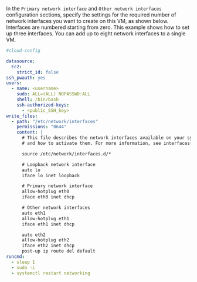 In the `Primary network interface` and `Other network interfaces` configuration sections, specify the settings for the required number of network interfaces you want to create on this VM, as shown below. Interfaces are numbered starting from zero. This example shows how to set up three interfaces. You can add up to eight network interfaces to a single VM.

```yaml
#cloud-config

datasource:
  Ec2:
    strict_id: false
ssh_pwauth: yes
users:
  - name: <username>
    sudo: ALL=(ALL) NOPASSWD:ALL
    shell: /bin/bash
    ssh-authorized-keys:
      - <public_SSH_key>
write_files:
  - path: "/etc/network/interfaces"
    permissions: "0644"
    content: |
      # This file describes the network interfaces available on your system
      # and how to activate them. For more information, see interfaces(5).

      source /etc/network/interfaces.d/*

      # Loopback network interface
      auto lo
      iface lo inet loopback

      # Primary network interface
      allow-hotplug eth0
      iface eth0 inet dhcp

      # Other network interfaces
      auto eth1
      allow-hotplug eth1
      iface eth1 inet dhcp

      auto eth2
      allow-hotplug eth2
      iface eth2 inet dhcp
      post-up ip route del default
runcmd:
  - sleep 1
  - sudo -i
  - systemctl restart networking
```
